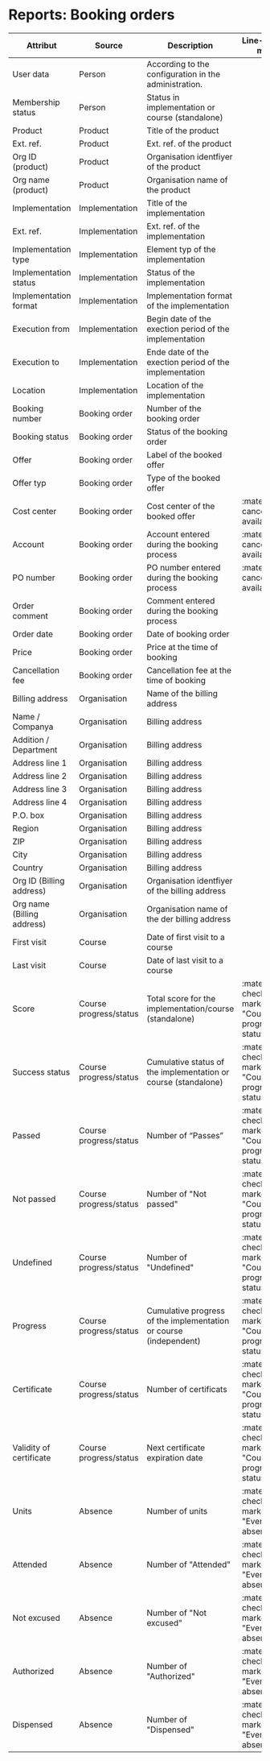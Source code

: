 # Reports: Booking orders

| Attribut                   | Source                 | Description                                                       | Line-/Education manager                                         |
|----------------------------|------------------------|-------------------------------------------------------------------|-----------------------------------------------------------------|
| User data                  | Person                 | According to the configuration in the administration.             |                                                                 |
| Membership status          | Person                 | Status in implementation or course (standalone)                   |                                                                 |
| Product	                 | Product                | Title of the product                                              |                                                                 |
| Ext. ref.                  | Product                | Ext. ref. of the product                                          |                                                                 |
| Org ID (product)           | Product                | Organisation identfiyer of the product                            |                                                                 |
| Org name (product)         | Product                | Organisation name of the product                                  |                                                                 |
| Implementation             | Implementation         | Title of the implementation                                       |                                                                 |
| Ext. ref.                  | Implementation         | Ext. ref. of the implementation                                   |                                                                 |
| Implementation type        | Implementation         | Element typ of the implementation                                 |                                                                 |
| Implementation status      | Implementation         | Status of the implementation                                      |                                                                 |
| Implementation format	     | Implementation         | Implementation format of the implementation                       |                                                                 |
| Execution from             | Implementation         | Begin date of the exection period of the implementation           |                                                                 |
| Execution to               | Implementation         | Ende date of the exection period of the implementation            |                                                                 |
| Location	                 | Implementation         | Location of the implementation                                    |                                                                 |
| Booking number	         | Booking order          | Number of the booking order                                       |                                                                 |
| Booking status	         | Booking order          | Status of the booking order                                       |                                                                 |
| Offer	                     | Booking order          | Label of the booked offer                                         |                                                                 |                                     
| Offer typ	                 | Booking order          | Type of the booked offer                                          |                                                                 |
| Cost center	             | Booking order          | Cost center of the booked offer                                   | :material-cancel: Not available                                 |
| Account	                 | Booking order          | Account entered during the booking process                        | :material-cancel: Not available                                 |
| PO number	                 | Booking order          | PO number entered during the booking process                      | :material-cancel: Not available                                 |
| Order comment              | Booking order          | Comment entered during the booking process                        |                                                                 |
| Order date                 | Booking order          | Date of booking order                                             |                                                                 |
| Price	                     | Booking order          | Price at the time of booking                                      |                                                                 |
| Cancellation fee	         | Booking order          | Cancellation fee at the time of booking                           |                                                                 |
| Billing address            | Organisation           | Name of the billing address                                       |                                                                 |
| Name / Companya            | Organisation           | Billing address                                                   |                                                                 |
| Addition / Department      | Organisation           | Billing address                                                   |                                                                 |
| Address line 1             | Organisation           | Billing address                                                   |                                                                 |
| Address line 2             | Organisation           | Billing address                                                   |                                                                 |
| Address line 3             | Organisation           | Billing address                                                   |                                                                 |
| Address line 4             | Organisation           | Billing address                                                   |                                                                 |
| P.O. box                   | Organisation           | Billing address                                                   |                                                                 |
| Region                     | Organisation           | Billing address                                                   |                                                                 |
| ZIP                        | Organisation           | Billing address                                                   |                                                                 |	
| City                       | Organisation           | Billing address                                                   |                                                                 |	
| Country                    | Organisation           | Billing address                                                   |                                                                 |
| Org ID (Billing address)   | Organisation           | Organisation identfiyer of the billing address                    |                                                                 |
| Org name (Billing address) | Organisation           | Organisation name of the der billing address                      |                                                                 |
| First visit                | Course                 | Date of first visit to a course                                   |                                                                 |
| Last visit                 | Course                 | Date of last visit to a course                                    |                                                                 |
| Score                      | Course progress/status | Total score for the implementation/course (standalone)            | :material-checkbox-marked-outline: "Course progress and status" |
| Success status             | Course progress/status | Cumulative status of the implementation or course (standalone)    | :material-checkbox-marked-outline: "Course progress and status" |
| Passed                     | Course progress/status | Number of “Passes”                                                | :material-checkbox-marked-outline: "Course progress and status" |
| Not passed                 | Course progress/status | Number of "Not passed"                                            | :material-checkbox-marked-outline: "Course progress and status" |
| Undefined                  | Course progress/status | Number of "Undefined"                                             | :material-checkbox-marked-outline: "Course progress and status" |
| Progress                   | Course progress/status | Cumulative progress of the implementation or course (independent) | :material-checkbox-marked-outline: "Course progress and status" |
| Certificate                | Course progress/status | Number of certificats                                             | :material-checkbox-marked-outline: "Course progress and status" |
| Validity of certificate    | Course progress/status | Next certificate expiration date                                  | :material-checkbox-marked-outline: "Course progress and status" |
| Units                      | Absence                | Number of units                                                   | :material-checkbox-marked-outline: "Events and absence"         |
| Attended                   | Absence                | Number of "Attended"                                              | :material-checkbox-marked-outline: "Events and absence"         |
| Not excused                | Absence                | Number of "Not excused"                                           | :material-checkbox-marked-outline: "Events and absence"         |
| Authorized                 | Absence                | Number of "Authorized"                                            | :material-checkbox-marked-outline: "Events and absence"         |
| Dispensed                  | Absence                | Number of "Dispensed"                                             | :material-checkbox-marked-outline: "Events and absence"         |
